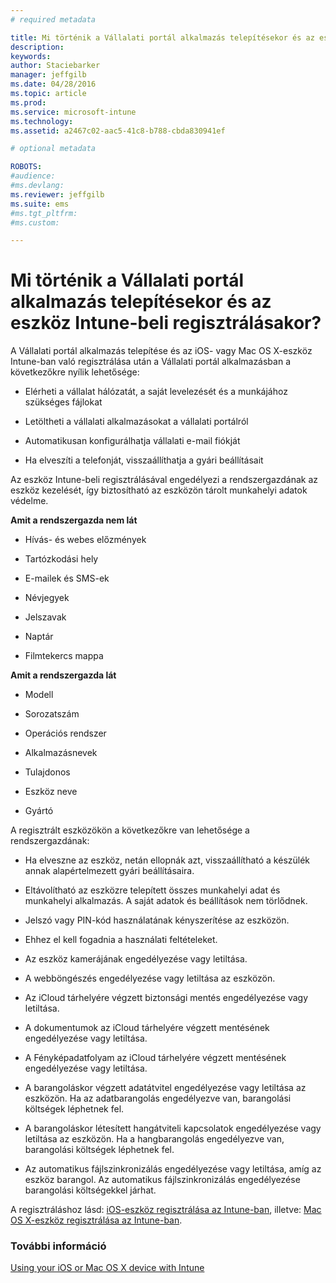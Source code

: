 ```yaml
---
# required metadata

title: Mi történik a Vállalati portál alkalmazás telepítésekor és az eszköz Intune-beli regisztrálásakor? | Microsoft Intune
description:
keywords:
author: Staciebarker
manager: jeffgilb
ms.date: 04/28/2016
ms.topic: article
ms.prod:
ms.service: microsoft-intune
ms.technology:
ms.assetid: a2467c02-aac5-41c8-b788-cbda830941ef

# optional metadata

ROBOTS:
#audience:
#ms.devlang:
ms.reviewer: jeffgilb
ms.suite: ems
#ms.tgt_pltfrm:
#ms.custom:

---
```



# Mi történik a Vállalati portál alkalmazás telepítésekor és az eszköz Intune-beli regisztrálásakor?

A Vállalati portál alkalmazás telepítése és az iOS- vagy Mac OS X-eszköz Intune-ban való regisztrálása után a Vállalati portál alkalmazásban a következőkre nyílik lehetősége:

-   Elérheti a vállalat hálózatát, a saját levelezését és a munkájához szükséges fájlokat

-   Letöltheti a vállalati alkalmazásokat a vállalati portálról

-   Automatikusan konfigurálhatja vállalati e-mail fiókját

-   Ha elveszíti a telefonját, visszaállíthatja a gyári beállításait

Az eszköz Intune-beli regisztrálásával engedélyezi a rendszergazdának az eszköz kezelését, így biztosítható az eszközön tárolt munkahelyi adatok védelme.

**Amit a rendszergazda nem lát**

-   Hívás- és webes előzmények

-   Tartózkodási hely

-   E-mailek és SMS-ek

-   Névjegyek

-   Jelszavak

-   Naptár

-   Filmtekercs mappa

**Amit a rendszergazda lát**

-   Modell

-   Sorozatszám

-   Operációs rendszer

-   Alkalmazásnevek

-   Tulajdonos

-   Eszköz neve

-   Gyártó

A regisztrált eszközökön a következőkre van lehetősége a rendszergazdának:

-   Ha elveszne az eszköz, netán ellopnák azt, visszaállítható a készülék annak alapértelmezett gyári beállításaira.

-   Eltávolítható az eszközre telepített összes munkahelyi adat és munkahelyi alkalmazás. A saját adatok és beállítások nem törlődnek.

-   Jelszó vagy PIN-kód használatának kényszerítése az eszközön.

-   Ehhez el kell fogadnia a használati feltételeket.

-   Az eszköz kamerájának engedélyezése vagy letiltása.

-   A webböngészés engedélyezése vagy letiltása az eszközön.

-   Az iCloud tárhelyére végzett biztonsági mentés engedélyezése vagy letiltása.

-   A dokumentumok az iCloud tárhelyére végzett mentésének engedélyezése vagy letiltása.

-   A Fényképadatfolyam az iCloud tárhelyére végzett mentésének engedélyezése vagy letiltása.

-   A barangoláskor végzett adatátvitel engedélyezése vagy letiltása az eszközön. Ha az adatbarangolás engedélyezve van, barangolási költségek léphetnek fel.

-   A barangoláskor létesített hangátviteli kapcsolatok engedélyezése vagy letiltása az eszközön. Ha a hangbarangolás engedélyezve van, barangolási költségek léphetnek fel.

-   Az automatikus fájlszinkronizálás engedélyezése vagy letiltása, amíg az eszköz barangol. Az automatikus fájlszinkronizálás engedélyezése barangolási költségekkel járhat.

A regisztráláshoz lásd: [iOS-eszköz regisztrálása az Intune-ban](enroll-your-device-in-intune-ios.md), illetve: [Mac OS X-eszköz regisztrálása az Intune-ban](enroll-your-device-in-intune-mac-os-x.md).

### További információ
[Using your iOS or Mac OS X device with Intune](using-your-ios-or-mac-os-x-device-with-intune.md)

<!--HONumber=May16_HO2-->


